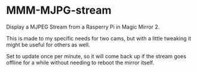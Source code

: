 # MMM-MJPG-stream
Display a MJPEG Stream from a Rasperry Pi in Magic Mirror 2.

This is made to my specific needs for two cams, but with a little tweaking it might be useful for others as well.

Set to update once per minute, so it will come back up if the stream goes offline for a while without needing to reboot the mirror itself.
